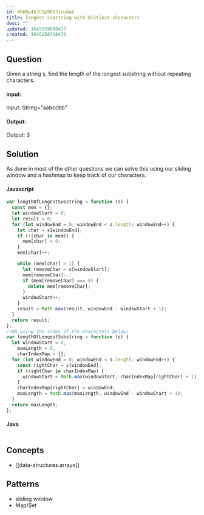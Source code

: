 ```yaml
---
id: XhU0p46JCUp90VJiwuQab
title: longest-substring-with-distinct-characters
desc: ""
updated: 1645159090437
created: 1645158710479
---
```


## Question

Given a string s, find the length of the longest substring without repeating characters.

#### input:

Input: String="aabccbb"

#### Output:

Output: 3

## Solution

As done in most of the other questions we can solve this using our sliding window and a hashmap to keep track of our characters.

#### Javascript

```javascript
var lengthOfLongestSubstring = function (s) {
  const mem = {};
  let windowStart = 0;
  let result = 0;
  for (let windowEnd = 0; windowEnd < s.length; windowEnd++) {
    let char = s[windowEnd];
    if (!(char in mem)) {
      mem[char] = 0;
    }
    mem[char]++;

    while (mem[char] > 1) {
      let removeChar = s[windowStart];
      mem[removeChar]--;
      if (mem[removeChar] === 0) {
        delete mem[removeChar];
      }
      windowStart++;
    }
    result = Math.max(result, windowEnd - windowStart + 1);
  }
  return result;
};
//OR using the index of the characters below:
var lengthOfLongestSubstring = function (s) {
  let windowStart = 0,
    maxLength = 0,
    charIndexMap = {};
  for (let windowEnd = 0; windowEnd < s.length; windowEnd++) {
    const rightChar = s[windowEnd];
    if (rightChar in charIndexMap) {
      windowStart = Math.max(windowStart, charIndexMap[rightChar] + 1);
    }
    charIndexMap[rightChar] = windowEnd;
    maxLength = Math.max(maxLength, windowEnd - windowStart + 1);
  }
  return maxLength;
};
```

#### Java

```java

```

## Concepts

- [[data-structures.arrays]]

## Patterns

- sliding window
- Map/Set
